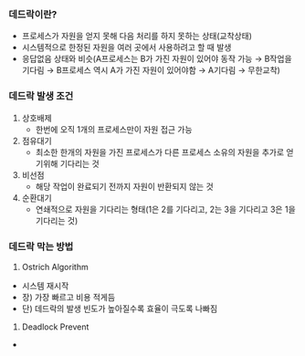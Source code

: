 ### 데드락이란?

- 프로세스가 자원을 얻지 못해 다음 처리를 하지 못하는 상태(교착상태)
- 시스템적으로 한정된 자원을 여러 곳에서 사용하려고 할 때 발생
- 응답없음 상태와 비슷(A프로세스는 B가 가진 자원이 있어야 동작 가능 → B작업을 기다림 → B프로세스 역시 A가 가진 자원이 있어야함 → A기다림 → 무한교착)

### 데드락 발생 조건

1. 상호배제
   - 한번에 오직 1개의 프로세스만이 자원 접근 가능
2. 점유대기
   - 최소한 한개의 자원을 가진 프로세스가 다른 프로세스 소유의 자원을 추가로 얻기위해 기다리는 것
3. 비선점
   - 해당 작업이 완료되기 전까지 자원이 반환되지 않는 것
4. 순환대기
   - 연쇄적으로 자원을 기다리는 형태(1은 2를 기다리고, 2는 3을 기다리고 3은 1을 기다리는 것)

### 데드락 막는 방법

1. Ostrich Algorithm

- 시스템 재시작
- 장) 가장 빠르고 비용 적게듬
- 단) 데드락의 발생 빈도가 높아질수록 효율이 극도록 나빠짐

1. Deadlock Prevent

- 